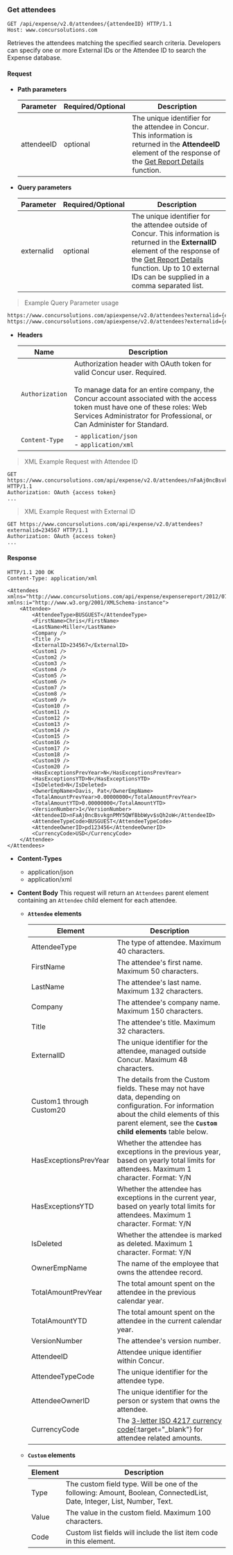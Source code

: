 ### Get attendees

```http
GET /api/expense/v2.0/attendees/{attendeeID} HTTP/1.1
Host: www.concursolutions.com
```

Retrieves the attendees matching the specified search criteria. Developers can specify one or more External IDs or the Attendee ID to search the Expense database.

#### Request

* **Path parameters**

  | Parameter |Required/Optional| Description |
  |-----------------|--------|-----------------------------|
  |attendeeID  | optional  |The unique identifier for the attendee in Concur. This information is returned in the **AttendeeID** element of the response of the [Get Report Details][1] function.|

* **Query parameters**

  | Parameter |Required/Optional| Description |
  |-----------------|--------|-----------------------------|
  | externalid  | optional |The unique identifier for the attendee outside of Concur. This information is returned in the **ExternalID** element of the response of the [Get Report Details][1] function. Up to 10 external IDs can be supplied in a comma separated list.|

> Example Query Parameter usage

```bash
https://www.concursolutions.com/apiexpense/v2.0/attendees?externalid={externalID}
https://www.concursolutions.com/apiexpense/v2.0/attendees?externalid={externalID1},{externalID2},{externalID3}
```

* **Headers**

  | Name | Description |
  | ---- | ----------- |
  | `Authorization` | Authorization header with OAuth token for valid Concur user. Required. <br><br> To manage data for an entire company, the Concur account associated with the access token must have one of these roles: Web Services Administrator for Professional, or Can Administer for Standard. |
  | `Content-Type` | - `application/json` <br> - `application/xml` |

> XML Example Request with Attendee ID

```http
GET https://www.concursolutions.com/api/expense/v2.0/attendees/nFaAj0ncBsvkgnPMY5QWfBbbWyv$sQh2oW HTTP/1.1
Authorization: OAuth {access token}
...
```

> XML Example Request with External ID

```http
GET https://www.concursolutions.com/api/expense/v2.0/attendees?externalid=234567 HTTP/1.1
Authorization: OAuth {access token}
...
```

#### Response

```http
HTTP/1.1 200 OK
Content-Type: application/xml

<Attendees xmlns="http://www.concursolutions.com/api/expense/expensereport/2012/07" xmlns:i="http://www.w3.org/2001/XMLSchema-instance">
    <Attendee>
        <AttendeeType>BUSGUEST</AttendeeType>
        <FirstName>Chris</FirstName>
        <LastName>Miller</LastName>
        <Company />
        <Title />
        <ExternalID>234567</ExternalID>
        <Custom1 />
        <Custom2 />
        <Custom3 />
        <Custom4 />
        <Custom5 />
        <Custom6 />
        <Custom7 />
        <Custom8 />
        <Custom9 />
        <Custom10 />
        <Custom11 />
        <Custom12 />
        <Custom13 />
        <Custom14 />
        <Custom15 />
        <Custom16 />
        <Custom17 />
        <Custom18 />
        <Custom19 />
        <Custom20 />
        <HasExceptionsPrevYear>N</HasExceptionsPrevYear>
        <HasExceptionsYTD>N</HasExceptionsYTD>
        <IsDeleted>N</IsDeleted>
        <OwnerEmpName>Davis, Pat</OwnerEmpName>
        <TotalAmountPrevYear>0.00000000</TotalAmountPrevYear>
        <TotalAmountYTD>0.00000000</TotalAmountYTD>
        <VersionNumber>1</VersionNumber>
        <AttendeeID>nFaAj0ncBsvkgnPMY5QWfBbbWyv$sQh2oW</AttendeeID>
        <AttendeeTypeCode>BUSGUEST</AttendeeTypeCode>
        <AttendeeOwnerID>pd123456</AttendeeOwnerID>
        <CurrencyCode>USD</CurrencyCode>
    </Attendee>
</Attendees>  
```

* **Content-Types**
  * application/json       
  * application/xml

* **Content Body**
  This request will return an `Attendees` parent element containing an `Attendee` child element for each attendee.

  * **`Attendee` elements**

    | Element | Description |
    |-----------------------|-------------------------------------|
    |AttendeeType |  The type of attendee. Maximum 40 characters.|
    |FirstName |  The attendee's first name. Maximum 50 characters.|
    |LastName |  The attendee's last name. Maximum 132 characters.|
    |Company |  The attendee's company name. Maximum 150 characters.|
    |Title |  The attendee's title. Maximum 32 characters.|
    |ExternalID |  The unique identifier for the attendee, managed outside Concur. Maximum 48 characters.|
    |Custom1 through Custom20 |  The details from the Custom fields. These may not have data, depending on configuration. For information about the child elements of this parent element, see the **`Custom` child elements** table below. |
    |  HasExceptionsPrevYear |  Whether the attendee has exceptions in the previous year, based on yearly total limits for attendees. Maximum 1 character. Format: Y/N |
    |  HasExceptionsYTD |  Whether the attendee has exceptions in the current year, based on yearly total limits for attendees. Maximum 1 character. Format: Y/N |
    |  IsDeleted |  Whether the attendee is marked as deleted. Maximum 1 character. Format: Y/N |
    |  OwnerEmpName |  The name of the employee that owns the attendee record. |
    |  TotalAmountPrevYear |  The total amount spent on the attendee in the previous calendar year. |
    |  TotalAmountYTD |  The total amount spent on the attendee in the current calendar year. |
    |  VersionNumber |  The attendee's version number. |
    |  AttendeeID |  Attendee unique identifier within Concur. |
    |  AttendeeTypeCode |  The unique identifier for the attendee type. |
    |  AttendeeOwnerID |  The unique identifier for the person or system that owns the attendee. |
    |  CurrencyCode |  The [3-letter ISO 4217 currency code](http://en.wikipedia.org/wiki/ISO_4217){:target="_blank"} for attendee related amounts. |

  * **`Custom` elements**

    | Element | Description |
    |-----------------------|-------------------------------------|
    | Type | The custom field type. Will be one of the following: Amount, Boolean, ConnectedList, Date, Integer, List, Number, Text.  |
    |Value |  The value in the custom field. Maximum 100 characters.  |
    | Code |  Custom list fields will include the list item code in this element.  |

[1]: /api-reference-deprecated/version-two/expense-reports/expense-report-get.html

